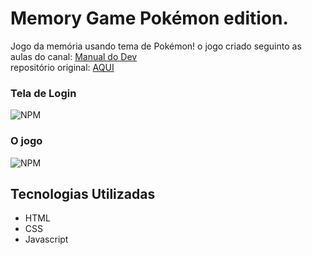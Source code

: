 # Memory Game Pokémon edition.

Jogo da memória usando tema de Pokémon! o jogo criado seguinto as aulas do canal: [Manual do Dev](https://www.youtube.com/c/ManualdoDev)<br>
repositório original: [AQUI](https://github.com/manualdodev/memory-game)

 ### Tela de Login
 ![NPM](https://files.catbox.moe/jejwzl.PNG)
 ### O jogo
 ![NPM](https://files.catbox.moe/00ha5x.png)

## Tecnologias Utilizadas
- HTML
- CSS
- Javascript
